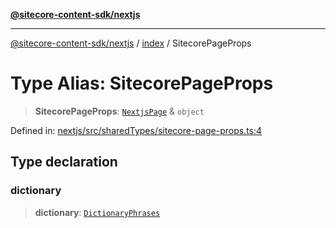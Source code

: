 [**@sitecore-content-sdk/nextjs**](../../README.md)

***

[@sitecore-content-sdk/nextjs](../../README.md) / [index](../README.md) / SitecorePageProps

# Type Alias: SitecorePageProps

> **SitecorePageProps**: [`NextjsPage`](../../client/type-aliases/NextjsPage.md) & `object`

Defined in: [nextjs/src/sharedTypes/sitecore-page-props.ts:4](https://github.com/Sitecore/content-sdk/blob/a12743cf942dfe3195e858aea63c33d67943078b/packages/nextjs/src/sharedTypes/sitecore-page-props.ts#L4)

## Type declaration

### dictionary

> **dictionary**: [`DictionaryPhrases`](../interfaces/DictionaryPhrases.md)
